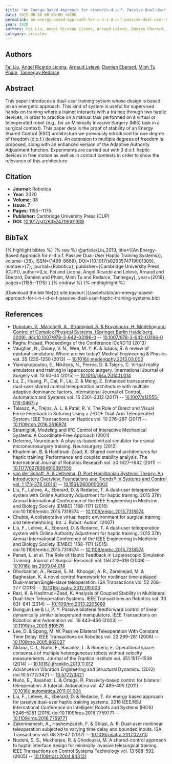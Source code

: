 ```yaml
---
title: "An Energy-Based Approach for <i>n</i>-d.o.f. Passive Dual-User Haptic Training Systems"
date: 2019-08-30 00:00:00 +0100
permalink: an-energy-based-approach-for-i-n-i-d-o-f-passive-dual-user-haptic-training-systems
year: 2020
authors: Fei Liu, Angel Ricardo Licona, Arnaud Lelevé, Damien Eberard, Minh Tu Pham, Tanneguy Redarce
category: articles
---
```

 
## Authors
[Fei Liu](authors/fei-liu), [Angel Ricardo Licona](authors/angel-ricardo-licona), [Arnaud Lelevé](authors/arnaud-leleve), [Damien Eberard](authors/damien-eberard), [Minh Tu Pham](authors/minh-tu-pham), [Tanneguy Redarce](authors/tanneguy-redarce)
 
## Abstract
This paper introduces a dual-user training system whose design is based on an energetic approach. This kind of system is useful for supervised hands-on training where a trainer interacts with a trainee through two haptic devices, in order to practice on a manual task performed on a virtual or teleoperated robot (e.g., for an Minimally Invasive Surgery (MIS) task in a surgical context). This paper details the proof of stability of an Energy Shared Control (ESC) architecture we previously introduced for one degree of freedom (d.o.f.) devices. An extension to multiple degrees of freedom is proposed, along with an enhanced version of the Adaptive Authority Adjustment function. Experiments are carried out with 3 d.o.f. haptic devices in free motion as well as in contact contexts in order to show the relevance of this architecture.
 
## Citation
- **Journal:** Robotica
- **Year:** 2020
- **Volume:** 38
- **Issue:** 7
- **Pages:** 1155--1175
- **Publisher:** Cambridge University Press (CUP)
- **DOI:** [10.1017/s0263574719001309](https://doi.org/10.1017/s0263574719001309)
 
## BibTeX
{% highlight bibtex %}
{% raw %}
@article{Liu_2019,
  title={{An Energy-Based Approach for n-d.o.f. Passive Dual-User Haptic Training Systems}},
  volume={38},
  ISSN={1469-8668},
  DOI={10.1017/s0263574719001309},
  number={7},
  journal={Robotica},
  publisher={Cambridge University Press (CUP)},
  author={Liu, Fei and Licona, Angel Ricardo and Lelevé, Arnaud and Eberard, Damien and Pham, Minh Tu and Redarce, Tanneguy},
  year={2019},
  pages={1155--1175}
}
{% endraw %}
{% endhighlight %}
 
[Download the bib file]({{ site.baseurl }}/assets/bib/an-energy-based-approach-for-i-n-i-d-o-f-passive-dual-user-haptic-training-systems.bib)
 
## References
- [Duindam, V., Macchelli, A., Stramigioli, S. & Bruyninckx, H. Modeling and Control of Complex Physical Systems. (Springer Berlin Heidelberg, 2009). doi:10.1007/978-3-642-03196-0](modeling-and-control-of-complex-physical-systems) -- [10.1007/978-3-642-03196-0](https://doi.org/10.1007/978-3-642-03196-0)
- Raghu Prasad, Proceedings of the Conference ICoRD’13 (2013)
- Vaughan, N., Dubey, V. N., Wee, M. Y. K. & Isaacs, R. A review of epidural simulators: Where are we today? Medical Engineering &amp; Physics vol. 35 1235–1250 (2013) -- [10.1016/j.medengphy.2013.03.003](https://doi.org/10.1016/j.medengphy.2013.03.003)
- Yiannakopoulou, E., Nikiteas, N., Perrea, D. & Tsigris, C. Virtual reality simulators and training in laparoscopic surgery. International Journal of Surgery vol. 13 60–64 (2015) -- [10.1016/j.ijsu.2014.11.014](https://doi.org/10.1016/j.ijsu.2014.11.014)
- Lu, Z., Huang, P., Dai, P., Liu, Z. & Meng, Z. Enhanced transparency dual-user shared control teleoperation architecture with multiple adaptive dominance factors. International Journal of Control, Automation and Systems vol. 15 2301–2312 (2017) -- [10.1007/s12555-016-0467-y](https://doi.org/10.1007/s12555-016-0467-y)
- Talasaz, A., Trejos, A. L. & Patel, R. V. The Role of Direct and Visual Force Feedback in Suturing Using a 7-DOF Dual-Arm Teleoperated System. IEEE Transactions on Haptics vol. 10 276–287 (2017) -- [10.1109/toh.2016.2616874](https://doi.org/10.1109/toh.2016.2616874)
- Stramigioli, Modeling and IPC Control of Interactive Mechanical Systems: A Coordinate-Free Approach (2001)
- Delorme, Neurotouch: A physics-based virtual simulator for cranial microneurosurgery training. Neurosurgery (2012)
- Khademian, B. & Hashtrudi-Zaad, K. Shared control architectures for haptic training: Performance and coupled stability analysis. The International Journal of Robotics Research vol. 30 1627–1642 (2011) -- [10.1177/0278364910397559](https://doi.org/10.1177/0278364910397559)
- [van der Schaft, A. & Jeltsema, D. Port-Hamiltonian Systems Theory: An Introductory Overview. Foundations and Trends® in Systems and Control vol. 1 173–378 (2014)](port-hamiltonian-systems-theory-an-introductory-overview) -- [10.1561/2600000002](https://doi.org/10.1561/2600000002)
- Liu, F., Leleve, A., Eberard, D. & Redarce, T. A dual-user teleoperation system with Online Authority Adjustment for haptic training. 2015 37th Annual International Conference of the IEEE Engineering in Medicine and Biology Society (EMBC) 1168–1171 (2015) doi:10.1109/embc.2015.7318574 -- [10.1109/embc.2015.7318574](https://doi.org/10.1109/embc.2015.7318574)
- Chebbi, A collaborative virtual haptic environment for surgical training and tele-mentoring. Int. J. Robot. Autom. (2007)
- Liu, F., Leleve, A., Eberard, D. & Redarce, T. A dual-user teleoperation system with Online Authority Adjustment for haptic training. 2015 37th Annual International Conference of the IEEE Engineering in Medicine and Biology Society (EMBC) 1168–1171 (2015) doi:10.1109/embc.2015.7318574 -- [10.1109/embc.2015.7318574](https://doi.org/10.1109/embc.2015.7318574)
- Panait, L. et al. The Role of Haptic Feedback in Laparoscopic Simulation Training. Journal of Surgical Research vol. 156 312–316 (2009) -- [10.1016/j.jss.2009.04.018](https://doi.org/10.1016/j.jss.2009.04.018)
- Ghorbanian, A., Rezaei, S. M., Khoogar, A. R., Zareinejad, M. & Baghestan, K. A novel control framework for nonlinear time-delayed Dual-master/Single-slave teleoperation. ISA Transactions vol. 52 268–277 (2013) -- [10.1016/j.isatra.2012.09.003](https://doi.org/10.1016/j.isatra.2012.09.003)
- Razi, K. & Hashtrudi-Zaad, K. Analysis of Coupled Stability in Multilateral Dual-User Teleoperation Systems. IEEE Transactions on Robotics vol. 30 631–641 (2014) -- [10.1109/tro.2013.2295889](https://doi.org/10.1109/tro.2013.2295889)
- Dongjun Lee & Li, P. Y. Passive bilateral feedforward control of linear dynamically similar teleoperated manipulators. IEEE Transactions on Robotics and Automation vol. 19 443–456 (2003) -- [10.1109/tra.2003.810576](https://doi.org/10.1109/tra.2003.810576)
- Lee, D. & Spong, M. W. Passive Bilateral Teleoperation With Constant Time Delay. IEEE Transactions on Robotics vol. 22 269–281 (2006) -- [10.1109/tro.2005.862037](https://doi.org/10.1109/tro.2005.862037)
- Aldana, C. I., Nuño, E., Basañez, L. & Romero, E. Operational space consensus of multiple heterogeneous robots without velocity measurements. Journal of the Franklin Institute vol. 351 1517–1539 (2014) -- [10.1016/j.jfranklin.2013.11.012](https://doi.org/10.1016/j.jfranklin.2013.11.012)
- Advances in Vibration Engineering and Structural Dynamics. (2012) doi:10.5772/3421 -- [10.5772/3421](https://doi.org/10.5772/3421)
- Nuño, E., Basañez, L. & Ortega, R. Passivity-based control for bilateral teleoperation: A tutorial. Automatica vol. 47 485–495 (2011) -- [10.1016/j.automatica.2011.01.004](https://doi.org/10.1016/j.automatica.2011.01.004)
- Liu, F., Leleve, A., Eberard, D. & Redarce, T. An energy based approach for passive dual-user haptic training systems. 2016 IEEE/RSJ International Conference on Intelligent Robots and Systems (IROS) 5246–5251 (2016) doi:10.1109/iros.2016.7759771 -- [10.1109/iros.2016.7759771](https://doi.org/10.1109/iros.2016.7759771)
- Zakerimanesh, A., Hashemzadeh, F. & Ghiasi, A. R. Dual-user nonlinear teleoperation subjected to varying time delay and bounded inputs. ISA Transactions vol. 68 33–47 (2017) -- [10.1016/j.isatra.2017.02.010](https://doi.org/10.1016/j.isatra.2017.02.010)
- Nudehi, S. S., Mukherjee, R. & Ghodoussi, M. A shared-control approach to haptic interface design for minimally invasive telesurgical training. IEEE Transactions on Control Systems Technology vol. 13 588–592 (2005) -- [10.1109/tcst.2004.843131](https://doi.org/10.1109/tcst.2004.843131)

